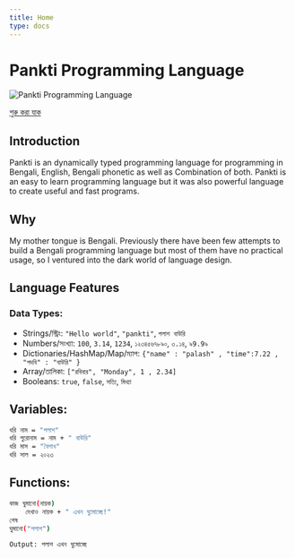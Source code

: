 ```yaml
---
title: Home
type: docs
---
```


# Pankti Programming Language

![Pankti Programming Language](/pankti_cover.png)


<div class="button-container">
<a class="getstarted-button" href="/bn/"> শুরু করা যাক </a>
</div>

## Introduction
Pankti is an dynamically typed programming language for programming in Bengali,
English, Bengali phonetic as well as Combination of both. Pankti is an easy to 
learn programming language but it was also powerful language to create useful 
and fast programs.

## Why
My mother tongue is Bengali. Previously there have been few attempts to build 
a Bengali programming language but most of them have no practical usage, so I 
ventured into the dark world of language design.

## Language Features
### Data Types:
* Strings/স্ট্রিং:   `"Hello world"`, `"pankti"`, `পলাশ বাউরি `
* Numbers/সংখ্যা: `100`, `3.14`, `1234`, `১২৩৪৫৬৭৮৯০`, `৩.১৪`, `৯9.9৯`
* Dictionaries/HashMap/Map/ম্যাপ: `{"name" : "palash" , "time":7.22 , "পদবি" : "বাউরি" }`
* Array/তালিকা: `["রবিবার", "Monday", 1 , 2.34]`
* Booleans: `true`, `false`, `সত্যি`, `মিথ্যা`

## Variables:
```bash
ধরি নাম = "পলাশ"
ধরি পুরোনাম = নাম + " বাউরি"
ধরি মাস = "বৈশাখ"
ধরি সাল = ২০২৩
```

## Functions:
```bash
কাজ ঘুমানো(নায়ক)
    দেখাও নায়ক + " এখন ঘুমোচ্ছে!"
শেষ
ঘুমানো("পলাশ")
```

```bash
Output: পলাশ এখন ঘুমোচ্ছে
```
